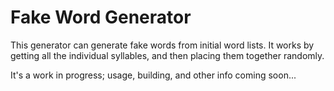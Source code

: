 # Fake Word Generator

This generator can generate fake words from initial word lists. It works by getting all the individual syllables, and then placing them together randomly.

It's a work in progress; usage, building, and other info coming soon...
